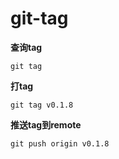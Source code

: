 # git-tag

**查询tag**
```
git tag
```

**打tag**
```
git tag v0.1.8
```

**推送tag到remote**
```
git push origin v0.1.8
```
